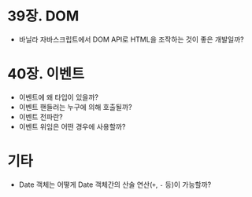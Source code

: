 # 39장. DOM
  - 바닐라 자바스크립트에서 DOM API로 HTML을 조작하는 것이 좋은 개발일까?


# 40장. 이벤트
  - 이벤트에 왜 타입이 있을까? 
  - 이벤트 핸들러는 누구에 의해 호출될까?
  - 이벤트 전파란?
  - 이벤트 위임은 어떤 경우에 사용할까?


# 기타
- Date 객체는 어떻게 Date 객체간의 산술 연산(`+`, `-` 등)이 가능할까?